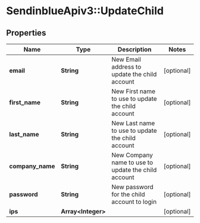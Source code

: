 # SendinblueApiv3::UpdateChild

## Properties
Name | Type | Description | Notes
------------ | ------------- | ------------- | -------------
**email** | **String** | New Email address to update the child account | [optional] 
**first_name** | **String** | New First name to use to update the child account | [optional] 
**last_name** | **String** | New Last name to use to update the child account | [optional] 
**company_name** | **String** | New Company name to use to update the child account | [optional] 
**password** | **String** | New password for the child account to login | [optional] 
**ips** | **Array&lt;Integer&gt;** |  | [optional] 


